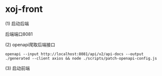 # xoj-front

(1) 启动后端

后端端口8081

(2) openapi爬取后端接口
```shell
openapi --input http://localhost:8081/api/v2/api-docs --output ./generated --client axios && node ./scripts/patch-openapi-config.js
```
 
(3) 启动前端

